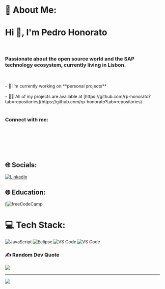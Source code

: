 # 💫 About Me:
<h1 align="left">Hi 👋, I'm Pedro Honorato</h1><br><h3 align="left">Passionate about the open source world and the SAP technology ecosystem, currently living in Lisbon.</h3><br><br>- 🔭 I’m currently working on **personal projects**<br><br>- 👨‍💻 All of my projects are available at [https://github.com/rp-honorato?tab=repositories](https://github.com/rp-honorato?tab=repositories)<br><br><h3 align="left">Connect with me:</h3><br><p align="left"><br></p><br>


## 🌐 Socials:
[![LinkedIn](https://img.shields.io/badge/LinkedIn-%230077B5.svg?logo=linkedin&logoColor=white)](https://linkedin.com/in/https://www.linkedin.com/in/pedro-honorato/) 

## 🌐 Education:
[![freeCodeCamp](https://img.shields.io/badge/freecodecamp-27273D?style=for-the-badge&logo=freecodecamp&logoColor=white) 

# 💻 Tech Stack:
![JavaScript](https://img.shields.io/badge/javascript-%23323330.svg?style=for-the-badge&logo=javascript&logoColor=%23F7DF1E)
![Eclipse](https://img.shields.io/badge/Eclipse-2C2255?style=for-the-badge&logo=eclipse&logoColor=white)
![VS Code](https://img.shields.io/badge/VSCode-0078D4?style=for-the-badge&logo=visual%20studio%20code&logoColor=white)
![VS Code](https://img.shields.io/badge/VSCode-0078D4?style=for-the-badge&logo=visual%20studio%20code&logoColor=white)




### ✍️ Random Dev Quote
![](https://quotes-github-readme.vercel.app/api?type=horizontal&theme=radical)

---
[![](https://visitcount.itsvg.in/api?id=rp-honorato&icon=0&color=0)](https://visitcount.itsvg.in)

<!-- Proudly created with GPRM ( https://gprm.itsvg.in ) -->
